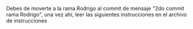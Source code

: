 Debes de moverte a la rama Rodrigo al commit de mensaje
"2do commit rama Rodrigo", una vez ahí, leer las siguientes 
instrucciones en el archivo de instrucciones